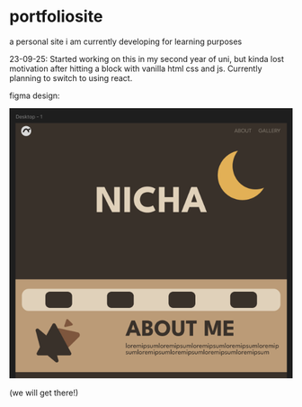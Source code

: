 # portfoliosite
 a personal site i am currently developing for learning purposes

 23-09-25: Started working on this in my second year of uni, but kinda lost motivation after hitting a block with vanilla html css and js. Currently planning to switch to using react.

figma design:

![figma ss](images/figma.png)

(we will get there!)
